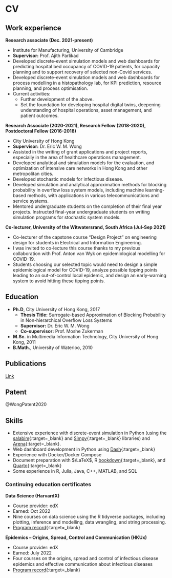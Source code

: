 # CV

## Work experience

**Research associate (Dec. 2021-present)**

- Institute for Manufacturing, University of Cambridge
- **Supervisor:** Prof. Ajith Parlikad
- Developed discrete-event simulation models and web dashboards for predicting hospital bed occupancy of COVID-19 patients, for capacity planning and to support recovery of selected non-Covid services.
- Developed discrete-event simulation models and web dashboards for process modelling in a histopathology lab, for KPI prediction, resource planning, and process optimisation.
- Current activities:
    - Further development of the above.
    - Set the foundation for developing hospital digital twins, deepening understanding of hospital operations, asset management, and patient outcomes.

**Research Associate (2020-2021), Research Fellow (2018-2020), Postdoctoral Fellow (2016-2018)**

- City University of Hong Kong
- **Supervisor:** Dr. Eric W. M. Wong
- Assisted in the writing of grant applications and project reports, especially in the area of healthcare operations management.
- Developed analytical and simulation models for the evaluation, and optimization of intensive care networks in Hong Kong and other metropolitan cities.
- Developed stochastic models for infectious disease.
- Developed simulation and analytical approximation methods for blocking probability in overflow loss system models, including machine learning-based methods, with applications in various telecommunications and service systems.
- Mentored undergraduate students on the completion of their final year projects.
Instructed final-year undergraduate students on writing simulation programs for stochastic system models.

**Co-lecturer, University of the Witwatersrand, South Africa (Jul-Sep 2021)**

- Co-lecturer of the capstone course “Design Project” on engineering design for students in Electrical and Information Engineering.
- I was invited to co-lecture this course thanks to my previous collaboration with Prof. Anton van Wyk on epidemiological modelling for COVID-19.
- Students choosing our selected topic would need to design a simple epidemiological model for COVID-19, analyze possible tipping points leading to an out-of-control local epidemic, and design an early-warning system to avoid hitting these tipping points.

## Education
- **Ph.D**, City University of Hong Kong, 2017
    - **Thesis Title:** Surrogate-based Approximation of Blocking Probability in Non-hierarchical Overflow Loss Systems
    - **Supervisor:** Dr. Eric W. M. Wong
    - **Co-supervisor:** Prof. Moshe Zukerman
- **M.Sc.** in Multimedia Information Technology, City University of Hong Kong, 2011
- **B.Math.**, University of Waterloo, 2010

## Publications

[Link](publications.md)

## Patent

@WongPatent2020

## Skills

- Extensive experience with discrete-event simulation in Python (using the [salabim](https://www.salabim.org/){:target=_blank} and [Simpy](https://simpy.readthedocs.io/en/latest/){:target=_blank} libraries) and [Arena](https://www.rockwellautomation.com/en-gb/products/software/arena-simulation.html){:target=_blank}.
- Web dashboard development in Python using [Dash](https://dash.plotly.com/){:target=_blank}
- Experience with Docker/Docker Compose
- Document preparation with $\LaTeX$, R [bookdown](https://bookdown.org/){:target=_blank}, and [Quarto](https://quarto.org/){:target=_blank}
- Some experience in R, Julia, Java, C++, MATLAB, and SQL

### Continuing education certificates

**Data Science (HarvardX)**

- Course provider: edX
- Earned: Oct 2022
- Nine courses on data science using the R tidyverse packages, including plotting, inference and modelling, data wrangling, and string processing.
- [Program record](https://credentials.edx.org/records/programs/shared/dceaa9b46cfb41ac82204d9c8abeaa0d){:target=_blank}

**Epidemics – Origins, Spread, Control and Communication (HKUx)**

- Course provider: edX
- Earned: July 2022
- Four courses on the origins, spread and control of infectious disease epidemics and eﬀective communication about infectious diseases
- [Program record](https://credentials.edx.org/records/programs/shared/844bacdaae2f4a51a0b1f835c3b650b9){:target=_blank}

